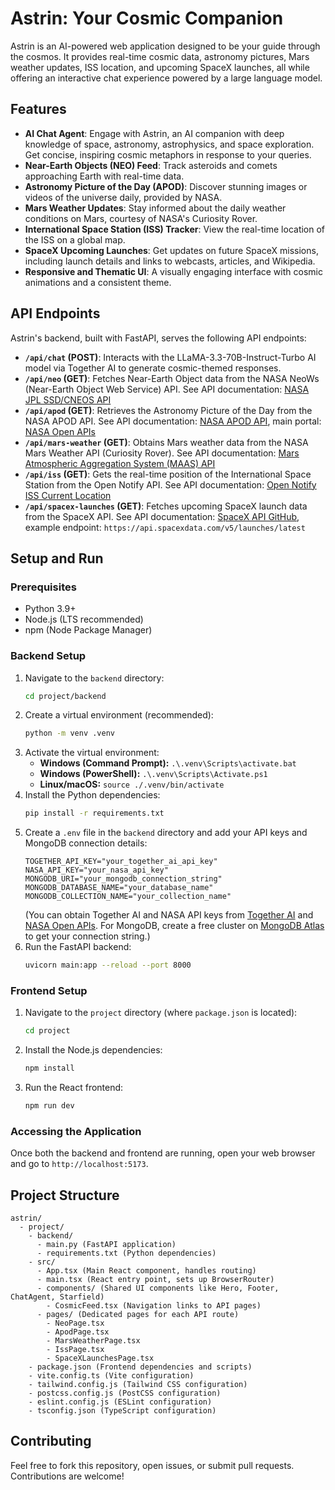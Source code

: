 # Astrin: Your Cosmic Companion

Astrin is an AI-powered web application designed to be your guide through the cosmos. It provides real-time cosmic data, astronomy pictures, Mars weather updates, ISS location, and upcoming SpaceX launches, all while offering an interactive chat experience powered by a large language model.

## Features

- **AI Chat Agent**: Engage with Astrin, an AI companion with deep knowledge of space, astronomy, astrophysics, and space exploration. Get concise, inspiring cosmic metaphors in response to your queries.
- **Near-Earth Objects (NEO) Feed**: Track asteroids and comets approaching Earth with real-time data.
- **Astronomy Picture of the Day (APOD)**: Discover stunning images or videos of the universe daily, provided by NASA.
- **Mars Weather Updates**: Stay informed about the daily weather conditions on Mars, courtesy of NASA's Curiosity Rover.
- **International Space Station (ISS) Tracker**: View the real-time location of the ISS on a global map.
- **SpaceX Upcoming Launches**: Get updates on future SpaceX missions, including launch details and links to webcasts, articles, and Wikipedia.
- **Responsive and Thematic UI**: A visually engaging interface with cosmic animations and a consistent theme.

## API Endpoints

Astrin's backend, built with FastAPI, serves the following API endpoints:

- **`/api/chat` (POST)**: Interacts with the LLaMA-3.3-70B-Instruct-Turbo AI model via Together AI to generate cosmic-themed responses.
- **`/api/neo` (GET)**: Fetches Near-Earth Object data from the NASA NeoWs (Near-Earth Object Web Service) API. See API documentation: [NASA JPL SSD/CNEOS API](https://ssd-api.jpl.nasa.gov/doc/cad.html)
- **`/api/apod` (GET)**: Retrieves the Astronomy Picture of the Day from the NASA APOD API. See API documentation: [NASA APOD API](https://api.nasa.gov/planetary/apod), main portal: [NASA Open APIs](https://api.nasa.gov/)
- **`/api/mars-weather` (GET)**: Obtains Mars weather data from the NASA Mars Weather API (Curiosity Rover). See API documentation: [Mars Atmospheric Aggregation System (MAAS) API](https://ingenology.github.io/mars_weather_api/)
- **`/api/iss` (GET)**: Gets the real-time position of the International Space Station from the Open Notify API. See API documentation: [Open Notify ISS Current Location](http://open-notify.org/Open-Notify-API/ISS-Location-Now/)
- **`/api/spacex-launches` (GET)**: Fetches upcoming SpaceX launch data from the SpaceX API. See API documentation: [SpaceX API GitHub](https://github.com/r-spacex/SpaceX-API), example endpoint: `https://api.spacexdata.com/v5/launches/latest`

## Setup and Run

### Prerequisites

- Python 3.9+
- Node.js (LTS recommended)
- npm (Node Package Manager)

### Backend Setup

1.  Navigate to the `backend` directory:
    ```bash
    cd project/backend
    ```
2.  Create a virtual environment (recommended):
    ```bash
    python -m venv .venv
    ```
3.  Activate the virtual environment:
    - **Windows (Command Prompt):** `.\.venv\Scripts\activate.bat`
    - **Windows (PowerShell):** `.\.venv\Scripts\Activate.ps1`
    - **Linux/macOS:** `source ./.venv/bin/activate`
4.  Install the Python dependencies:
    ```bash
    pip install -r requirements.txt
    ```
5.  Create a `.env` file in the `backend` directory and add your API keys and MongoDB connection details:
    ```
    TOGETHER_API_KEY="your_together_ai_api_key"
    NASA_API_KEY="your_nasa_api_key"
    MONGODB_URI="your_mongodb_connection_string"
    MONGODB_DATABASE_NAME="your_database_name"
    MONGODB_COLLECTION_NAME="your_collection_name"
    ```
    (You can obtain Together AI and NASA API keys from [Together AI](https://www.together.ai/) and [NASA Open APIs](https://api.nasa.gov/). For MongoDB, create a free cluster on [MongoDB Atlas](https://www.mongodb.com/cloud/atlas) to get your connection string.)
6.  Run the FastAPI backend:
    ```bash
    uvicorn main:app --reload --port 8000
    ```

### Frontend Setup

1.  Navigate to the `project` directory (where `package.json` is located):
    ```bash
    cd project
    ```
2.  Install the Node.js dependencies:
    ```bash
    npm install
    ```
3.  Run the React frontend:
    ```bash
    npm run dev
    ```

### Accessing the Application

Once both the backend and frontend are running, open your web browser and go to `http://localhost:5173`.

## Project Structure

```
astrin/
  - project/
    - backend/
      - main.py (FastAPI application)
      - requirements.txt (Python dependencies)
    - src/
      - App.tsx (Main React component, handles routing)
      - main.tsx (React entry point, sets up BrowserRouter)
      - components/ (Shared UI components like Hero, Footer, ChatAgent, Starfield)
        - CosmicFeed.tsx (Navigation links to API pages)
      - pages/ (Dedicated pages for each API route)
        - NeoPage.tsx
        - ApodPage.tsx
        - MarsWeatherPage.tsx
        - IssPage.tsx
        - SpaceXLaunchesPage.tsx
    - package.json (Frontend dependencies and scripts)
    - vite.config.ts (Vite configuration)
    - tailwind.config.js (Tailwind CSS configuration)
    - postcss.config.js (PostCSS configuration)
    - eslint.config.js (ESLint configuration)
    - tsconfig.json (TypeScript configuration)
```

## Contributing

Feel free to fork this repository, open issues, or submit pull requests. Contributions are welcome!
